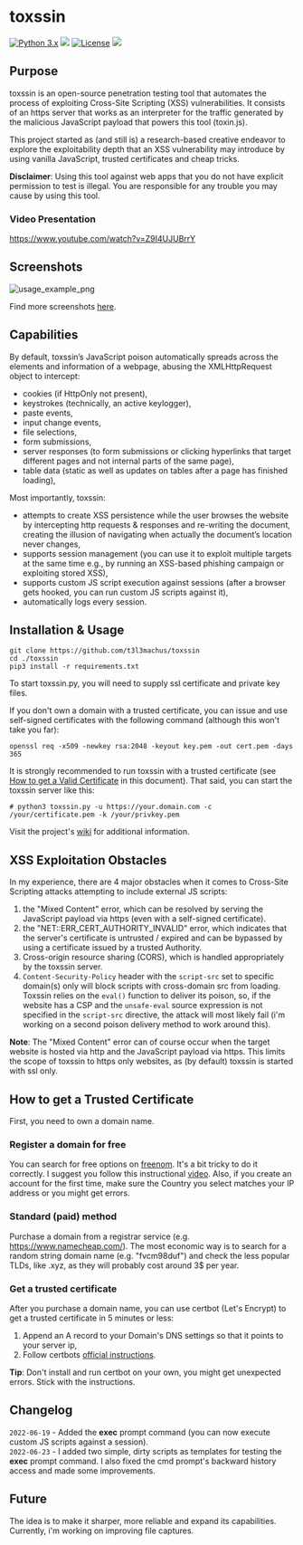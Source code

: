 # toxssin  
[![Python 3.x](https://img.shields.io/badge/python-3.x-yellow.svg)](https://www.python.org/) <img src="https://img.shields.io/badge/vanilla-JavaScript-blue"> [![License](https://img.shields.io/badge/license-MIT-red.svg)](https://github.com/t3l3machus/toxssin/blob/main/LICENSE) 
<img src="https://img.shields.io/badge/Maintained%3F-Yes-CD8335">
## Purpose

toxssin is an open-source penetration testing tool that automates the process of exploiting Cross-Site Scripting (XSS) vulnerabilities. It consists of an https server that works as an interpreter for the traffic generated by the malicious JavaScript payload that powers this tool (toxin.js).  

This project started as (and still is) a research-based creative endeavor to explore the exploitability depth that an XSS vulnerability may introduce by using vanilla JavaScript, trusted certificates and cheap tricks.

**Disclaimer**: Using this tool against web apps that you do not have explicit permission to test is illegal. You are responsible for any trouble you may cause by using this tool.  

### Video Presentation  
https://www.youtube.com/watch?v=Z9I4UJUBrrY

## Screenshots
![usage_example_png](https://raw.github.com/t3l3machus/toxssin/master/Screenshots/toxssin-1.png)
  
Find more screenshots [here](Screenshots/).

## Capabilities  
By default, toxssin’s JavaScript poison automatically spreads across the elements and information of a webpage, abusing the XMLHttpRequest object to intercept:
- cookies (if HttpOnly not present),
- keystrokes (technically, an active keylogger),
- paste events,
- input change events,
- file selections,
- form submissions,
- server responses (to form submissions or clicking hyperlinks that target different pages and not internal parts of the same page),
- table data (static as well as updates on tables after a page has finished loading),

Most importantly, toxssin:
- attempts to create XSS persistence while the user browses the website by intercepting http requests & responses and re-writing the document, creating the illusion of navigating when actually the document’s location never changes,
- supports session management (you can use it to exploit multiple targets at the same time e.g., by running an XSS-based phishing campaign or exploiting stored XSS),
- supports custom JS script execution against sessions (after a browser gets hooked, you can run custom JS scripts against it),
- automatically logs every session.


## Installation & Usage
```
git clone https://github.com/t3l3machus/toxssin
cd ./toxssin
pip3 install -r requirements.txt
```  
To start toxssin.py, you will need to supply ssl certificate and private key files.

If you don't own a domain with a trusted certificate, you can issue and use self-signed certificates with the following command (although this won't take you far):  
```
openssl req -x509 -newkey rsa:2048 -keyout key.pem -out cert.pem -days 365
```

It is strongly recommended to run toxssin with a trusted certificate (see [How to get a Valid Certificate](#How-to-get-a-Valid-Certificate) in this document). That said, you can start the toxssin server like this:
```
# python3 toxssin.py -u https://your.domain.com -c /your/certificate.pem -k /your/privkey.pem
```
Visit the project's [wiki](https://github.com/t3l3machus/toxssin/wiki) for additional information.

## XSS Exploitation Obstacles
In my experience, there are 4 major obstacles when it comes to Cross-Site Scripting attacks attempting to include external JS scripts:
1. the "Mixed Content" error, which can be resolved by serving the JavaScript payload via https (even with a self-signed certificate).
2. the "NET::ERR_CERT_AUTHORITY_INVALID" error, which indicates that the server's certificate is untrusted / expired and can be bypassed by using a certificate issued by a trusted Authority.
3. Cross-origin resource sharing (CORS), which is handled appropriately by the toxssin server.
4. `Content-Security-Policy` header with the `script-src` set to specific domain(s) only will block scripts with cross-domain src from loading. Toxssin relies on the `eval()` function to deliver its poison, so, if the website has a CSP and the `unsafe-eval` source expression is not specified in the `script-src` directive, the attack will most likely fail (i'm working on a second poison delivery method to work around this). 

**Note**: The "Mixed Content" error can of course occur when the target website is hosted via http and the JavaScript payload via https. This limits the scope of toxssin to https only websites, as (by default) toxssin is started with ssl only.


## How to get a Trusted Certificate
First, you need to own a domain name. 
### Register a domain for free
You can search for free options on [freenom](https://my.freenom.com). It's a bit tricky to do it correctly. I suggest you follow this instructional [video](https://www.youtube.com/watch?v=3Uopc4AFjOY&t=324s). Also, if you create an account for the first time, make sure the Country you select matches your IP address or you might get errors. 

### Standard (paid) method
Purchase a domain from a registrar service (e.g.  https://www.namecheap.com/). The most economic way is to search for a random string domain name (e.g. "fvcm98duf") and check the less popular TLDs, like .xyz, as they will probably cost around 3$ per year.

### Get a trusted certificate
After you purchase a domain name, you can use certbot (Let's Encrypt) to get a trusted certificate in 5 minutes or less:
1. Append an A record to your Domain's DNS settings so that it points to your server ip,
2. Follow certbots [official instructions](https://certbot.eff.org/instructions).  

**Tip**: Don't install and run certbot on your own, you might get unexpected errors. Stick with the instructions.

## Changelog
`2022-06-19` - Added the **exec** prompt command (you can now execute custom JS scripts against a session).  
`2022-06-23` - I added two simple, dirty scripts as templates for testing the **exec** prompt command. I also fixed the cmd prompt's backward history access and made some improvements.
## Future 
The idea is to make it sharper, more reliable and expand its capabilities. Currently, i'm working on improving file captures.

